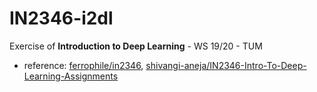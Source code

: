 # IN2346-i2dl

Exercise of **Introduction to Deep Learning** - WS 19/20 - TUM

- reference: [ferrophile/in2346](https://github.com/ferrophile/in2346), [shivangi-aneja/IN2346-Intro-To-Deep-Learning-Assignments](https://github.com/22shivangi/IN2346-Intro-To-Deep-Learning-Assignments)